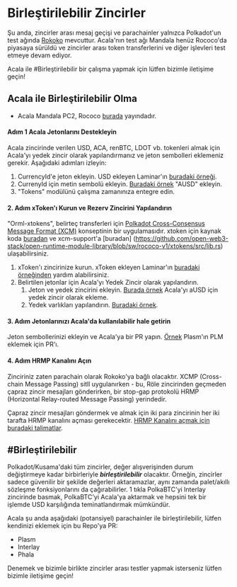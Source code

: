 # Birleştirilebilir Zincirler

Şu anda, zincirler arası mesaj geçişi ve parachainler yalnızca Polkadot'un test ağında [Rokoko](https://wiki.polkadot.network/docs/en/build-parachains-rococo) mevcuttur. Acala'nın test ağı Mandala henüz Rococo'da piyasaya sürüldü ve zincirler arası token transferlerini ve diğer işlevleri test etmeye devam ediyor.

Acala ile \#Birleştirilebilir bir çalışma yapmak için lütfen bizimle iletişime geçin!

## Acala ile Birleştirilebilir Olma

* Acala Mandala PC2, Rococo [burada](https://polkadot.js.org/apps/?rpc=wss://rococo-rpc.polkadot.io#/parachains) yayındadır.

#### Adım 1 Acala Jetonlarını Destekleyin

Acala zincirinde verilen USD, ACA, renBTC, LDOT vb. tokenleri almak için Acala'yı yedek zincir olarak yapılandırmanız ve jeton sembolleri eklemeniz gerekir. Aşağıdaki adımları izleyin:

1. CurrencyId'e jeton ekleyin. USD ekleyen Laminar'ın [buradaki örneği](https://github.com/laminar-protocol/laminar-chain/blob/a07ea4aa75bce5d30a24ce2e7a506dda5e22013f/primitives/src/lib.rs#L83).
2. CurrenyId için metin sembolü ekleyin. [Buradaki örnek](https://github.com/laminar-protocol/laminar-chain/blob/a07ea4aa75bce5d30a24ce2e7a506dda5e22013f/primitives/src/lib.rs#L101) "AUSD" ekleyin.
3. "Tokens" modülünü çalışma zamanınıza entegre edin.

#### 2. Adım xToken'ı Kurun ve Rezerv Zincirini Yapılandırın

"Orml-xtokens", belirteç transferleri için [Polkadot Cross-Consensus Message Format \(XCM\)](https://github.com/paritytech/xcm-format) konseptinin bir uygulamasıdır. xtoken için kaynak koda [buradan](https://github.com/open-web3-stack/open-runtime-module-library/tree/sw/rococo-v1/xtokens) ve xcm-support'a [buradan] (https://github.com/open-web3-stack/open-runtime-module-library/blob/sw/rococo-v1/xtokens/src/lib.rs) ulaşabilirsiniz.

1. xToken'ı zincirinize kurun. xToken ekleyen Laminar'ın [buradaki örneğinden](https://github.com/laminar-protocol/laminar-chain/blob/a07ea4aa75bce5d30a24ce2e7a506dda5e22013f/runtime/dev/src/lib.rs#L861-L960) yardım alabilirsiniz.
2. Belirtilen jetonlar için Acala'yı Yedek Zincir olarak yapılandırın.
   1. Jeton ve yedek zincirini ekleyin. [Burada örnek](https://github.com/laminar-protocol/laminar-chain/blob/a07ea4aa75bce5d30a24ce2e7a506dda5e22013f/runtime/dev/src/lib.rs#L916) Acala'yı aUSD için yedek zincir olarak ekleme.
   2. Yedek varlıkları yapılandırın. [Buradaki örnek](https://github.com/laminar-protocol/laminar-chain/blob/a07ea4aa75bce5d30a24ce2e7a506dda5e22013f/runtime/dev/src/lib.rs#L916).

#### 3. Adım Jetonlarınızı Acala'da kullanılabilir hale getirin

Jeton sembollerinizi ekleyin ve Acala'ya bir PR yapın. [Örnek](https://github.com/AcalaNetwork/Acala/pull/730) Plasm'ın PLM eklemek için PR'ı.

#### 4. Adım HRMP Kanalını Açın

Zinciriniz zaten parachain olarak Rokoko'ya bağlı olacaktır. XCMP \(Cross-chain Message Passing\) sitll uygulanırken - bu, Röle zincirinden geçmeden çapraz zincir mesajları gönderirken, bir stop-gap protokolü HRMP \(Horizontal Relay-routed Message Passing\) yerindedir.

Çapraz zincir mesajları göndermek ve almak için iki para zincirinin her iki tarafta HRMP kanalını açması gerekecektir. [HRMP Kanalını açmak için buradaki talimatlar](open-hrmp-channel.md).

## \#Birleştirilebilir

Polkadot/Kusama'daki tüm zincirler, değer alışverişinden durum değiştirmeye kadar birbirleriyle _**birleştirilebilir**_ olacaktır. Örneğin, zincirler sadece güvenilir bir şekilde değerleri aktaramazlar, aynı zamanda palet/akıllı sözleşme fonksiyonlarını da çağırabilirler. 1 tıkla PolkaBTC'yi Interlay zincirinde basmak, PolkaBTC'yi Acala'ya aktarmak ve hepsini tek bir işlemde USD karşılığında teminatlandırmak mümkündür.

Acala şu anda aşağıdaki \(potansiyel\) parachainler ile birleştirilebilir, lütfen kendinizi eklemek için bu Repo'ya PR:

* Plasm
* Interlay
* Phala


Denemek ve bizimle birlikte zincirler arası testler yapmak isterseniz lütfen bizimle iletişime geçin!
